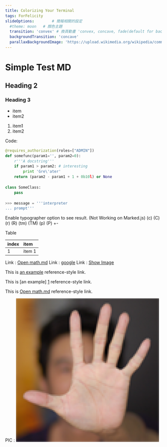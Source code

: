 ```yaml
---
title: Colorizing Your Terminal 
tags: ForFelicity
slideOptions:        # 簡報相關的設定
  #theme: moon   # 顏色主題
  transition: 'convex' # 換頁動畫 'convex, concave, fade(default for background), slide(default for slide) , zoom none 
  backgroundTransition: 'concave'
  parallaxBackgroundImage: 'https://upload.wikimedia.org/wikipedia/commons/thumb/f/f4/Shadow_Hand_Bulb_large_Alpha.png/350px-Shadow_Hand_Bulb_large_Alpha.png'
---
```

# Simple Test MD

## Heading 2
### Heading 3

* item
* item2



1. item1
2. item2



Code:


``` python
@requires_authorization(roles=["ADMIN"])
def somefunc(param1='', param2=0):
    r'''A docstring'''
    if param1 > param2: # interesting
        print 'Gre\'ater'
    return (param2 - param1 + 1 + 0b10l) or None

class SomeClass:
    pass

>>> message = '''interpreter
... prompt'''
```


Enable typographer option to see result. (Not Working on Marked.js)
(c) (C) (r) (R) (tm) (TM) (p) (P) +-


Table

| index | item |
| -- | :--- |
| 1 | item 1 |

Link :  [Open math.md](math.md "title")
Link :  [google](http://www.google.com)
Link :  [Show Image](imgs/me.png "image")

This is [an example][1] reference-style link.

This is [an example] [1] reference-style link.

This is [Open math.md][a] reference-style link.

PIC : ![Me](imgs/me.png)




[1]: http://google.com  "定義常用超連結的備註，不會顯示"
[a]: math.md  "定義常用超連結的備註，不會顯示"
